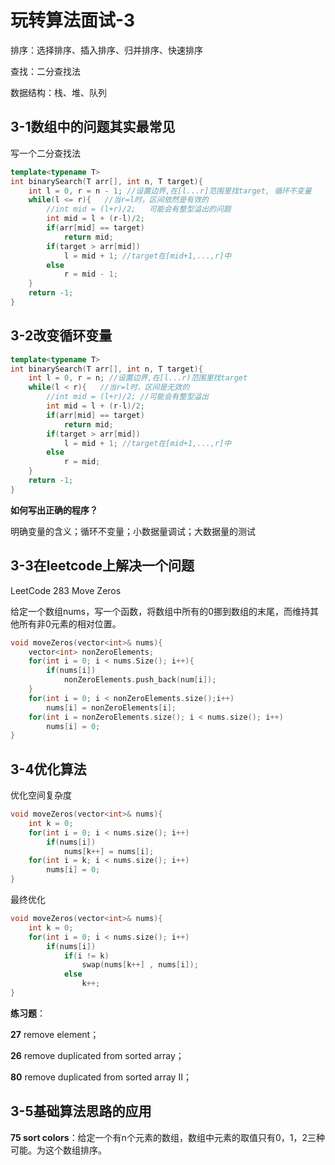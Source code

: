# 玩转算法面试-3

排序：选择排序、插入排序、归并排序、快速排序

查找：二分查找法

数据结构：栈、堆、队列

## 3-1数组中的问题其实最常见

写一个二分查找法

```c++
template<typename T>
int binarySearch(T arr[], int n, T target){
    int l = 0, r = n - 1; //设置边界,在[l...r]范围里找target, 循环不变量
    while(l <= r){   //当r=l时，区间依然是有效的
        //int mid = (l+r)/2;   可能会有整型溢出的问题
        int mid = l + (r-l)/2;
        if(arr[mid] == target)
            return mid;
        if(target > arr[mid])
            l = mid + 1; //target在[mid+1,...,r]中
        else
            r = mid - 1;
    }  
    return -1;
}
```

## 3-2改变循环变量

```c++
template<typename T>
int binarySearch(T arr[], int n, T target){
    int l = 0, r = n; //设置边界,在[l...r)范围里找target
    while(l < r){   //当r=l时，区间是无效的
        //int mid = (l+r)/2; //可能会有整型溢出
        int mid = l + (r-l)/2;
        if(arr[mid] == target)
            return mid;
        if(target > arr[mid])
            l = mid + 1; //target在[mid+1,...,r]中
        else
            r = mid;
    }  
    return -1;
}
```

**如何写出正确的程序？**

明确变量的含义；循环不变量；小数据量调试；大数据量的测试

## 3-3在leetcode上解决一个问题

LeetCode 283 Move Zeros

给定一个数组nums，写一个函数，将数组中所有的0挪到数组的末尾，而维持其他所有非0元素的相对位置。

```c++
void moveZeros(vector<int>& nums){
    vector<int> nonZeroElements;
    for(int i = 0; i < nums.Size(); i++){
        if(nums[i])
            nonZeroElements.push_back(num[i]);
    }
    for(int i = 0; i < nonZeroElements.size();i++)
        nums[i] = nonZeroElements[i];
    for(int i = nonZeroElements.size(); i < nums.size(); i++)
        nums[i] = 0;
}
```

## 3-4优化算法

优化空间复杂度

```c++
void moveZeros(vector<int>& nums){
    int k = 0;
    for(int i = 0; i < nums.size(); i++)
        if(nums[i])
            nums[k++] = nums[i];
    for(int i = k; i < nums.size(); i++)
        nums[i] = 0;
}
```

最终优化

```c++
void moveZeros(vector<int>& nums){
    int k = 0;
    for(int i = 0; i < nums.size(); i++)
        if(nums[i])
            if(i != k)
            	swap(nums[k++] , nums[i]);
    		else
                k++;
}
```

**练习题**：

**27** remove element；

**26** remove duplicated from sorted array； 

**80** remove duplicated from sorted array Ⅱ；

## 3-5基础算法思路的应用

**75 sort colors**：给定一个有n个元素的数组，数组中元素的取值只有0，1，2三种可能。为这个数组排序。

